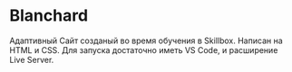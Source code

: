 # Blanchard

Адаптивный Сайт созданый во время обучения в Skillbox.
Написан на HTML и CSS.
Для запуска достаточно иметь VS Code, и расширение Live Server.
